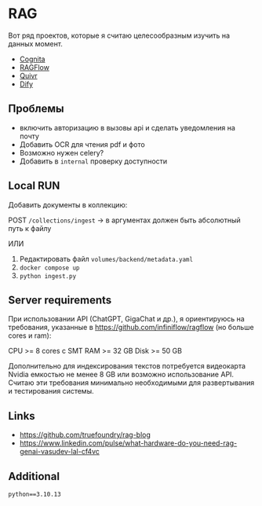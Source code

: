 # RAG
Вот ряд проектов, которые я считаю целесообразным изучить на данных момент.

- [Cognita](https://github.com/truefoundry/cognita)
- [RAGFlow](https://github.com/infiniflow/ragflow)
- [Quivr](https://github.com/QuivrHQ/quivr)
- [Dify](https://github.com/langgenius/dify)


## Проблемы

* включить авторизацию в вызовы api и сделать уведомления на почту
* Добавить OCR для чтения pdf и фото
* Возможно нужен celery?
* Добавить в `internal` проверку доступности

## Local RUN

Добавить документы в коллекцию:

POST `/collections/ingest` -> в аргументах должен быть абсолютный путь к файлу

ИЛИ

1. Редактировать файл `volumes/backend/metadata.yaml`
2. `docker compose up`
3. `python ingest.py`

## Server requirements

При использовании API (ChatGPT, GigaChat и др.), 
я ориентируюсь на требования, указанные в https://github.com/infiniflow/ragflow (но больше cores и ram):

CPU >= 8 cores с SMT
RAM >= 32 GB
Disk >= 50 GB

Дополнительно для индексирования текстов потребуется видеокарта Nvidia емкостью не менее 8 GB или возможно
использование API. Считаю эти требования минимально необходимыми для развертывания и тестирования
системы.

## Links

* https://github.com/truefoundry/rag-blog
* https://www.linkedin.com/pulse/what-hardware-do-you-need-rag-genai-vasudev-lal-cf4vc


## Additional

`python==3.10.13`
